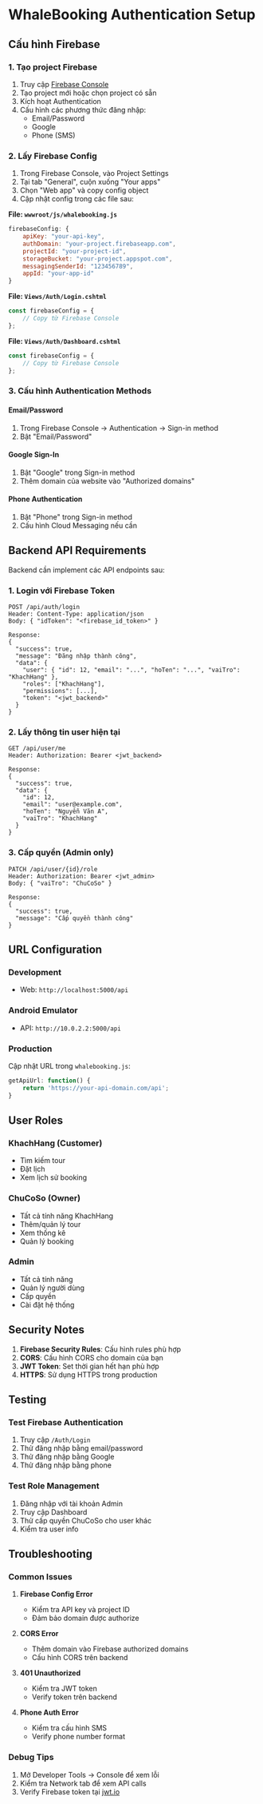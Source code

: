 # WhaleBooking Authentication Setup

## Cấu hình Firebase

### 1. Tạo project Firebase
1. Truy cập [Firebase Console](https://console.firebase.google.com/)
2. Tạo project mới hoặc chọn project có sẵn
3. Kích hoạt Authentication
4. Cấu hình các phương thức đăng nhập:
   - Email/Password
   - Google
   - Phone (SMS)

### 2. Lấy Firebase Config
1. Trong Firebase Console, vào Project Settings
2. Tại tab "General", cuộn xuống "Your apps"
3. Chọn "Web app" và copy config object
4. Cập nhật config trong các file sau:

**File: `wwwroot/js/whalebooking.js`**
```javascript
firebaseConfig: {
    apiKey: "your-api-key",
    authDomain: "your-project.firebaseapp.com",
    projectId: "your-project-id",
    storageBucket: "your-project.appspot.com",
    messagingSenderId: "123456789",
    appId: "your-app-id"
}
```

**File: `Views/Auth/Login.cshtml`**
```javascript
const firebaseConfig = {
    // Copy từ Firebase Console
};
```

**File: `Views/Auth/Dashboard.cshtml`**
```javascript
const firebaseConfig = {
    // Copy từ Firebase Console
};
```

### 3. Cấu hình Authentication Methods

#### Email/Password
1. Trong Firebase Console → Authentication → Sign-in method
2. Bật "Email/Password"

#### Google Sign-In
1. Bật "Google" trong Sign-in method
2. Thêm domain của website vào "Authorized domains"

#### Phone Authentication
1. Bật "Phone" trong Sign-in method
2. Cấu hình Cloud Messaging nếu cần

## Backend API Requirements

Backend cần implement các API endpoints sau:

### 1. Login với Firebase Token
```
POST /api/auth/login
Header: Content-Type: application/json
Body: { "idToken": "<firebase_id_token>" }

Response:
{
  "success": true,
  "message": "Đăng nhập thành công",
  "data": {
    "user": { "id": 12, "email": "...", "hoTen": "...", "vaiTro": "KhachHang" },
    "roles": ["KhachHang"],
    "permissions": [...],
    "token": "<jwt_backend>"
  }
}
```

### 2. Lấy thông tin user hiện tại
```
GET /api/user/me
Header: Authorization: Bearer <jwt_backend>

Response:
{
  "success": true,
  "data": {
    "id": 12,
    "email": "user@example.com",
    "hoTen": "Nguyễn Văn A",
    "vaiTro": "KhachHang"
  }
}
```

### 3. Cấp quyền (Admin only)
```
PATCH /api/user/{id}/role
Header: Authorization: Bearer <jwt_admin>
Body: { "vaiTro": "ChuCoSo" }

Response:
{
  "success": true,
  "message": "Cấp quyền thành công"
}
```

## URL Configuration

### Development
- Web: `http://localhost:5000/api`

### Android Emulator
- API: `http://10.0.2.2:5000/api`

### Production
Cập nhật URL trong `whalebooking.js`:
```javascript
getApiUrl: function() {
    return 'https://your-api-domain.com/api';
}
```

## User Roles

### KhachHang (Customer)
- Tìm kiếm tour
- Đặt lịch
- Xem lịch sử booking

### ChuCoSo (Owner)
- Tất cả tính năng KhachHang
- Thêm/quản lý tour
- Xem thống kê
- Quản lý booking

### Admin
- Tất cả tính năng
- Quản lý người dùng
- Cấp quyền
- Cài đặt hệ thống

## Security Notes

1. **Firebase Security Rules**: Cấu hình rules phù hợp
2. **CORS**: Cấu hình CORS cho domain của bạn
3. **JWT Token**: Set thời gian hết hạn phù hợp
4. **HTTPS**: Sử dụng HTTPS trong production

## Testing

### Test Firebase Authentication
1. Truy cập `/Auth/Login`
2. Thử đăng nhập bằng email/password
3. Thử đăng nhập bằng Google
4. Thử đăng nhập bằng phone

### Test Role Management
1. Đăng nhập với tài khoản Admin
2. Truy cập Dashboard
3. Thử cấp quyền ChuCoSo cho user khác
4. Kiểm tra user info

## Troubleshooting

### Common Issues

1. **Firebase Config Error**
   - Kiểm tra API key và project ID
   - Đảm bảo domain được authorize

2. **CORS Error**
   - Thêm domain vào Firebase authorized domains
   - Cấu hình CORS trên backend

3. **401 Unauthorized**
   - Kiểm tra JWT token
   - Verify token trên backend

4. **Phone Auth Error**
   - Kiểm tra cấu hình SMS
   - Verify phone number format

### Debug Tips

1. Mở Developer Tools → Console để xem lỗi
2. Kiểm tra Network tab để xem API calls
3. Verify Firebase token tại [jwt.io](https://jwt.io)
